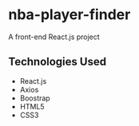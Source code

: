 # nba-player-finder
A front-end React.js project
## Technologies Used
* React.js
* Axios
* Boostrap
* HTML5
* CSS3
